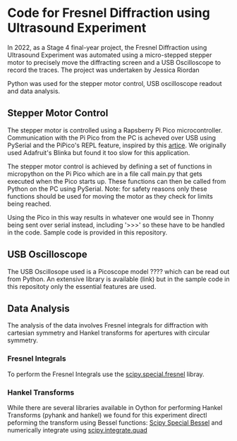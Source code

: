 # Code for Fresnel Diffraction using Ultrasound Experiment

In 2022, as a Stage 4 final-year project, the Fresnel Diffraction 
using Ultrasound Experiment was automated using a micro-stepped stepper 
motor to precisely move the diffracting screen and a USB Oscilloscope to 
record the traces. The project was undertaken by Jessica Riordan 


Python was used for the stepper motor control, USB oscilloscope 
readout and data analysis.

## Stepper Motor Control
The stepper motor is controlled using a Rapsberry Pi Pico microcontroller.
Communication with the Pi Pico from the PC is acheved over USB using PySerial
and the PiPico's REPL feature, inspired by this 
[artice](http://blog.rareschool.com/2021/01/controlling-raspberry-pi-pico-using.html). 
We originally used Adafruit's Blinka but found it too slow for this application. 

The stepper motor control is achieved by defining a set of functions in micropython 
on the Pi Pico which are in a file call main.py that gets executed when the Pico starts up.
These functions can then be called from Python on the PC using PySerial. Note: for safety reasons
only these functions should be used for moving the motor as they check for limits being reached.

Using the Pico in this way results in whatever one would see in Thonny being sent over serial instead,
including '>>>' so these have to be handled in the code. Sample code is provided in this
repository.

## USB Oscilloscope

The USB Oscillosope used is a Picoscope model ???? which can be read out from Python.
An extensive library is available (link) but in the sample code in this repositoty 
only the essential features are used.

## Data Analysis

The analysis of the data involves Fresnel integrals for diffraction with cartesian symmetry 
and Hankel transforms for apertures with circular symmetry. 

### Fresnel Integrals 
To perform the Fresnel Integrals use the [scipy.special.fresnel](https://docs.scipy.org/doc/scipy/reference/generated/scipy.special.fresnel.html) libray.

### Hankel Transforms
While there are several libraries
available in Oython for performing Hankel Transforms (pyhank and hankel) we found for this experiment
directl peforming the transform using Bessel functions: [Scipy Special Bessel](https://docs.scipy.org/doc/scipy/reference/special.html#bessel-functions) and numerically integrate using 
[scipy.integrate.quad](https://docs.scipy.org/doc/scipy/reference/generated/scipy.integrate.quad.html)
